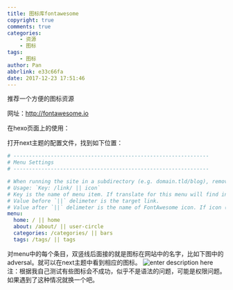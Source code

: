 ```yaml
---
title: 图标库fontawesome
copyright: true
comments: true
categories:
    - 资源
    - 图标
tags: 
    - 图标
author: Pan
abbrlink: e33c66fa
date: 2017-12-23 17:51:46
---
```

推荐一个方便的图标资源
<!-- more -->

网址：http://fontawesome.io

在hexo页面上的使用：

打开next主题的配置文件，找到如下位置：

``` yml
# ---------------------------------------------------------------
# Menu Settings
# ---------------------------------------------------------------

# When running the site in a subdirectory (e.g. domain.tld/blog), remove the leading slash from link value (/archives -> archives).
# Usage: `Key: /link/ || icon`
# Key is the name of menu item. If translate for this menu will find in languages - this translate will be loaded; if not - Key name will be used. Key is case-senstive.
# Value before `||` delimeter is the target link.
# Value after `||` delimeter is the name of FontAwesome icon. If icon (with or without delimeter) is not specified, question icon will be loaded.
menu:
  home: / || home
  about: /about/ || user-circle
  categories: /categories/ || bars 
  tags: /tags/ || tags
```

对menu中的每个条目，双竖线后面接的就是图标在网站中的名字，比如下图中的adversal。就可以在next主题中看到相应的图标。
![enter description here](http://p15ezcjt2.bkt.clouddn.com/xiaoshujiang/fontawesome.png)
注：根据我自己测试有些图标会不成功，似乎不是语法的问题，可能是权限问题。如果遇到了这种情况就换一个吧。